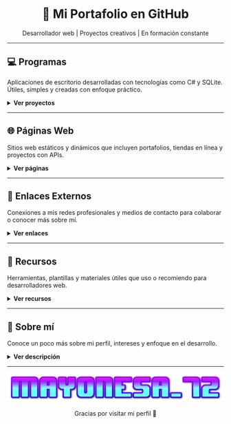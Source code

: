 <h1 align="center">🚀 Mi Portafolio en GitHub</h1>
<p align="center">Desarrollador web | Proyectos creativos | En formación constante</p>

---

## 💻 Programas  
Aplicaciones de escritorio desarrolladas con tecnologías como C# y SQLite. Útiles, simples y creadas con enfoque práctico.

<details>
  <summary><strong>Ver proyectos</strong></summary>

  - 📥 <a href="https://github.com/Mayonesa7272/CleanRush" target="_blank">CleanRush</a>
</details>

---

## 🌐 Páginas Web  
Sitios web estáticos y dinámicos que incluyen portafolios, tiendas en línea y proyectos con APIs.

<details>
  <summary><strong>Ver páginas</strong></summary>
  <br>
  <details>
    <summary><strong>📥 Descarga de archivos</strong></summary>
    <p>Sitios donde puedes buscar y descargar archivos de todo tipo, como torrents o archivos históricos.</p>
    - [Idope](https://idope.se/) – Buscador de torrents simple y sin publicidad invasiva.  
    - [Nyaa](https://nyaa.si/) – Plataforma para contenido asiático, anime y más.  
    - [Internet Archive](https://archive.org/) – Biblioteca digital gratuita de libros, películas, software, y más.
  </details>
  <br>
  <details>
    <summary><strong>🌦️ Clima y datos meteorológicos</strong></summary>
    <p>Aplicaciones web que muestran información del clima actual y pronósticos.</p>
    - [Weather.com](https://weather.com) – Información detallada del clima en todo el mundo.  
    - [Windy](https://www.windy.com) – Visualizaciones interactivas del clima y el viento.  
    - [Meteoblue](https://www.meteoblue.com) – Mapas, gráficos y datos meteorológicos profesionales.
  </details>
  <br>
  <details>
    <summary><strong>🛒 Tiendas y comercio</strong></summary>
    <p>Ejemplos de páginas web de tiendas creadas como parte de proyectos personales o de práctica.</p>
    - [Tienda Online 1](https://proyecto-tienda.github.io) – Tienda con catálogo y carrito de compras simulado.  
    - [Demo Shop](https://demoshop.github.io) – Diseño responsive con filtros y búsqueda.  
    - [Mini Store](https://ministore.github.io) – Tienda simple con sección de contacto.
  </details>

</details>


---

## 🔗 Enlaces Externos  
Conexiones a mis redes profesionales y medios de contacto para colaborar o conocer más sobre mí.

<details>
  <summary><strong>Ver enlaces</strong></summary>

  - [GitHub](https://github.com/tuusuario)
  - [LinkedIn](https://linkedin.com/in/tuusuario)
  - [Correo](mailto:tuemail@ejemplo.com)
</details>

---

## 📁 Recursos  
Herramientas, plantillas y materiales útiles que uso o recomiendo para desarrolladores web.

<details>
  <summary><strong>Ver recursos</strong></summary>

  - Plantillas HTML gratuitas  
  - Bibliotecas de iconos  
  - Cursos y tutoriales online
</details>

---

## 📜 Sobre mí  
Conoce un poco más sobre mi perfil, intereses y enfoque en el desarrollo.

<details>
  <summary><strong>Ver descripción</strong></summary>

  Soy un apasionado del desarrollo web y la programación creativa. Me encanta crear soluciones útiles y aprender nuevas tecnologías. Siempre buscando colaborar en proyectos interesantes.
</details>

---

<p align="center">
  <img src="https://github.com/Mayonesa7272/Principal/blob/4e88cd53b4b455868e62b7585c2e703674003102/Source/cooltext471920183441659.png" />
</p>

<p align="center">Gracias por visitar mi perfil 🙌</p>

